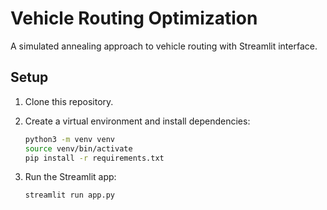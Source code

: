 # Vehicle Routing Optimization

A simulated annealing approach to vehicle routing with Streamlit interface.

## Setup

1. Clone this repository.
2. Create a virtual environment and install dependencies:

   ```bash
   python3 -m venv venv
   source venv/bin/activate
   pip install -r requirements.txt
   ```

3. Run the Streamlit app:

    ```bash
    streamlit run app.py
    ```
